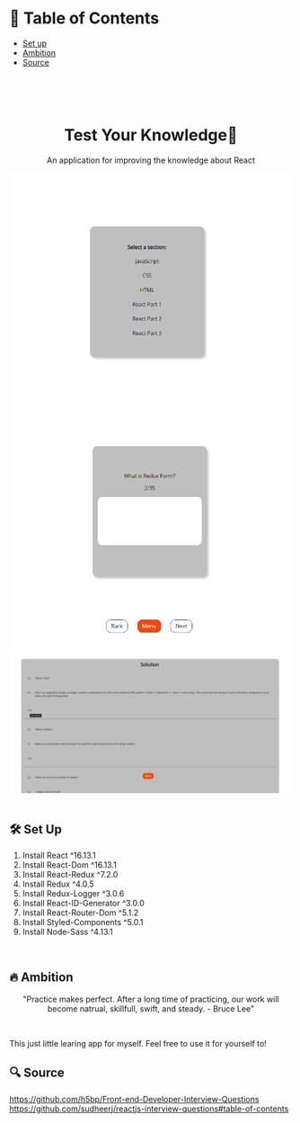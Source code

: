 # 📄 Table of Contents

- [Set up](#setup)
- [Ambition](#ambition)
- [Source](#source)

</br>
</br>
</br>

<h1 align="center">
 Test Your Knowledge🌱
</h1>
<p align="center">
An application for improving the knowledge about React
</p>
<div align="center">
  <img alt="Logo" src="./readMe/img1.png" />
   <img alt="Logo" src="./readMe/img2.png" />
    <img alt="Logo" src="./readMe/img3.png" />
</div>

</br>

## <div name="setup"> 🛠 Set Up </div>

1. Install React ^16.13.1
2. Install React-Dom ^16.13.1
3. Install React-Redux ^7.2.0
4. Install Redux ^4.0.5
5. Install Redux-Logger ^3.0.6
6. Install React-ID-Generator ^3.0.0
7. Install React-Router-Dom ^5.1.2
8. Install Styled-Components ^5.0.1
9. Install Node-Sass ^4.13.1

</br>

## <div name="ambition"> 🔥 Ambition </div>

<p align="center">
"Practice makes perfect. After a long time of practicing, our work will become natrual, skillfull, swift, and steady. - Bruce Lee"
</p>

</br>

<p>This just little learing app for myself. Feel free to use it for yourself to!</p>

## <div name="source"> 🔍 Source </div>

<a href="https://github.com/h5bp/Front-end-Developer-Interview-Questions">https://github.com/h5bp/Front-end-Developer-Interview-Questions</a></br>
<a href="https://github.com/sudheerj/reactjs-interview-questions#table-of-contents">https://github.com/sudheerj/reactjs-interview-questions#table-of-contents</a>
